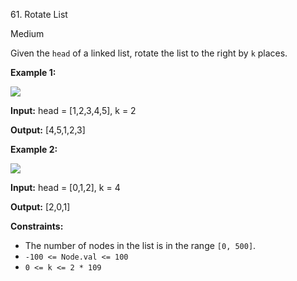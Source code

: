﻿61\. Rotate List

Medium

Given the `head` of a linked list, rotate the list to the right by `k` places.

**Example 1:**

![](https://assets.leetcode.com/uploads/2020/11/13/rotate1.jpg)

**Input:** head = \[1,2,3,4,5\], k = 2

**Output:** \[4,5,1,2,3\] 

**Example 2:**

![](https://assets.leetcode.com/uploads/2020/11/13/roate2.jpg)

**Input:** head = \[0,1,2\], k = 4

**Output:** \[2,0,1\] 

**Constraints:**

*   The number of nodes in the list is in the range `[0, 500]`.
*   `-100 <= Node.val <= 100`
*   `0 <= k <= 2 * 109`